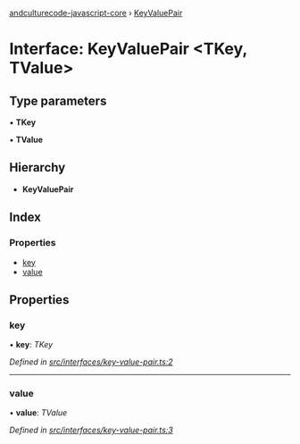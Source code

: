 [andculturecode-javascript-core](../README.md) › [KeyValuePair](keyvaluepair.md)

# Interface: KeyValuePair <**TKey, TValue**>

## Type parameters

▪ **TKey**

▪ **TValue**

## Hierarchy

* **KeyValuePair**

## Index

### Properties

* [key](keyvaluepair.md#key)
* [value](keyvaluepair.md#value)

## Properties

###  key

• **key**: *TKey*

*Defined in [src/interfaces/key-value-pair.ts:2](https://github.com/AndcultureCode/AndcultureCode.JavaScript.Core/blob/cff6130/src/interfaces/key-value-pair.ts#L2)*

___

###  value

• **value**: *TValue*

*Defined in [src/interfaces/key-value-pair.ts:3](https://github.com/AndcultureCode/AndcultureCode.JavaScript.Core/blob/cff6130/src/interfaces/key-value-pair.ts#L3)*
